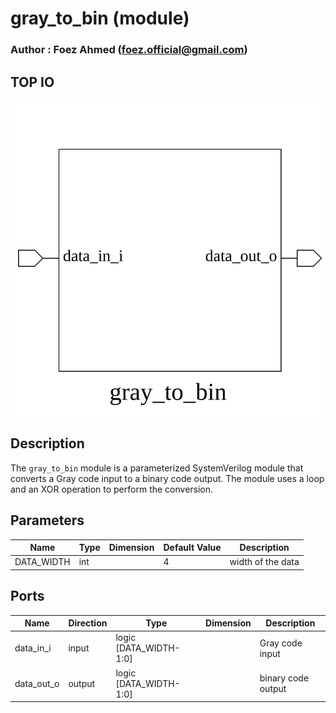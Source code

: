 # gray_to_bin (module)

### Author : Foez Ahmed (foez.official@gmail.com)

## TOP IO
<img src="./gray_to_bin_top.svg">

## Description

The `gray_to_bin` module is a parameterized SystemVerilog module that converts a Gray code input to
a binary code output. The module uses a loop and an XOR operation to perform the conversion.

## Parameters
|Name|Type|Dimension|Default Value|Description|
|-|-|-|-|-|
|DATA_WIDTH|int||4|width of the data|

## Ports
|Name|Direction|Type|Dimension|Description|
|-|-|-|-|-|
|data_in_i|input|logic [DATA_WIDTH-1:0]|| Gray code input|
|data_out_o|output|logic [DATA_WIDTH-1:0]|| binary code output|
